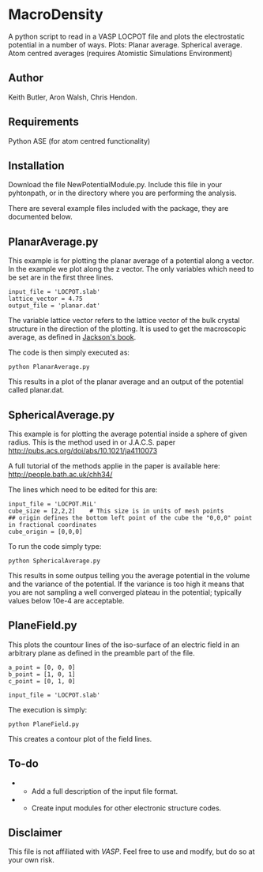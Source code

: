 MacroDensity
====================

A python script to read in a VASP LOCPOT file and plots the electrostatic potential in a number of ways.
Plots:
Planar average.
Spherical average.
Atom centred averages (requires Atomistic Simulations Environment)

Author
------------
Keith Butler, Aron Walsh, Chris Hendon.


Requirements
------------
Python
ASE (for atom centred functionality)


Installation
------------

Download the file NewPotentialModule.py. Include this file in your pyhtonpath, or in the directory where you are performing the analysis.

There are several example files included with the package, they are documented below.

PlanarAverage.py
------------
This example is for plotting the planar average of a potential along a vector. In the example we plot along the z vector.
The only variables which need to be set are in the first three lines.
```
input_file = 'LOCPOT.slab'
lattice_vector = 4.75
output_file = 'planar.dat'
```

The variable lattice vector refers to the lattice vector of the bulk crystal structure in the direction of the plotting. It is used to get the macroscopic average, as defined in [Jackson's book](https://archive.org/details/ClassicalElectrodynamics).

The code is then simply executed as:
```
python PlanarAverage.py
```
This results in a plot of the planar average and an output of the potential called planar.dat.

SphericalAverage.py
------------

This example is for plotting the average potential inside a sphere of given radius. This is the method used in or J.A.C.S. paper http://pubs.acs.org/doi/abs/10.1021/ja4110073

A full tutorial of the methods applie in the paper is available here: http://people.bath.ac.uk/chh34/

The lines which need to be edited for this are:
```
input_file = 'LOCPOT.MiL'
cube_size = [2,2,2]    # This size is in units of mesh points
## origin defines the bottom left point of the cube the "0,0,0" point in fractional coordinates
cube_origin = [0,0,0]
```
To run the code simply type:
```
python SphericalAverage.py
```
This results in some outpus telling you the average potential in the volume and the variance of the potential. If the variance is too high it means that you are not sampling  a well converged plateau in the potential; typically values below 10e-4 are acceptable.

PlaneField.py
------------
This plots the countour lines of the iso-surface of an electric field in an arbitrary plane as defined in the preamble part of the file.
```
a_point = [0, 0, 0]
b_point = [1, 0, 1]
c_point = [0, 1, 0]

input_file = 'LOCPOT.slab'
```
The execution is simply:
```
python PlaneField.py
```
This creates a contour plot of the field lines.


To-do
------------
- * Add a full description of the input file format.
- * Create input modules for other electronic structure codes.


Disclaimer
----------
This file is not affiliated with *VASP*. Feel free to use and modify, but do so at your own risk.
